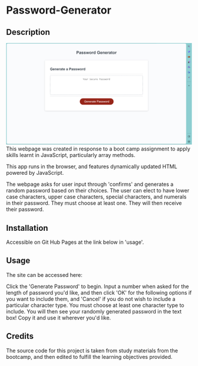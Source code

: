 # Password-Generator

## Description
<img src ="./assets/Landingscr.png">
This webpage was created in response to a  boot camp assignment to apply skills learnt in JavaScript, particularly array methods. 

This app runs in the browser, and features dynamically updated HTML powered by JavaScript.

The webpage asks for user input through 'confirms' and generates a random password based on their choices. The user can elect to have lower case characters, upper case characters, special characters, and numerals in their password. They must choose at least one. They will then receive their password.

## Installation

Accessible on Git Hub Pages at the link below in 'usage'.

## Usage
The site can be accessed here: 

Click the 'Generate Password' to begin. Input a number when asked for the length of password you'd like, and then click 'OK' for the following options if you want to include them, and 'Cancel' if you do not wish to include a particular character type. You must choose at least one character type to include. You will then see your randomly generated password in the text box! Copy it and use it wherever you'd like. 

## Credits

The source code for this project is taken from study materials from the bootcamp, and then edited to fulfill the learning objectives provided. 
